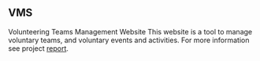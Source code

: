 ## VMS
Volunteering Teams Management Website
This website is a tool to manage voluntary teams, and voluntary events and activities.
For more information see project [report](Report/Report.pdf).
